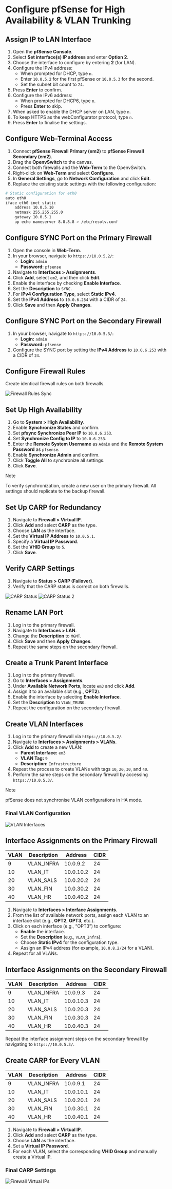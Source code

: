 # Configure pfSense for High Availability & VLAN Trunking

## Assign IP to LAN Interface

1. Open the **pfSense Console**.
2. Select **Set interface(s) IP address** and enter **Option 2**.
3. Choose the interface to configure by entering **2** (for LAN).
4. Configure the IPv4 address:
   - When prompted for DHCP, type `n`.
   - Enter `10.0.5.2` for the first pfSense or `10.0.5.3` for the second.
   - Set the subnet bit count to `24`.
5. Press **Enter** to confirm.
6. Configure the IPv6 address:
   - When prompted for DHCP6, type `n`.
   - Press **Enter** to skip.
7. When asked to enable the DHCP server on LAN, type `n`.
8. To keep HTTPS as the webConfigurator protocol, type `n`.
9. Press **Enter** to finalise the settings.

## Configure Web-Terminal Access

1. Connect **pfSense Firewall Primary (em2)** to **pfSense Firewall Secondary (em2)**.
2. Drag the **OpenvSwitch** to the canvas.
3. Connect both firewalls and the **Web-Term** to the OpenvSwitch.
4. Right-click on **Web-Term** and select **Configure**.
5. In **General Settings**, go to **Network Configuration** and click **Edit**.
6. Replace the existing static settings with the following configuration:

``` sh
# Static configuration for eth0
auto eth0
iface eth0 inet static
    address 10.0.5.10
    netmask 255.255.255.0
    gateway 10.0.5.1
    up echo nameserver 8.8.8.8 > /etc/resolv.conf
```

## Configure SYNC Port on the Primary Firewall

1. Open the console in **Web-Term**.
2. In your browser, navigate to `https://10.0.5.2/`:
   - **Login:** `admin`
   - **Password:** `pfsense`
3. Navigate to **Interfaces > Assignments**.
4. Click **Add**, select `em2`, and then click **Edit**.
5. Enable the interface by checking **Enable Interface**.
6. Set the **Description** to `SYNC`.
7. For **IPv4 Configuration Type**, select **Static IPv4**.
8. Set the **IPv4 Address** to `10.0.6.254` with a CIDR of `24`.
9. Click **Save** and then **Apply Changes**.

## Configure SYNC Port on the Secondary Firewall

1. In your browser, navigate to `https://10.0.5.3/`:
   - **Login:** `admin`
   - **Password:** `pfsense`
2. Configure the SYNC port by setting the **IPv4 Address** to `10.0.6.253` with a CIDR of `24`.

## Configure Firewall Rules

Create identical firewall rules on both firewalls.

![Firewall Rules Sync](images/04/firewall-rules-sync.png)

## Set Up High Availability

1. Go to **System > High Availability**.
2. Enable **Synchronize States** and confirm.
3. Set **pfsync Synchronize Peer IP** to `10.0.6.253`.
4. Set **Synchronize Config to IP** to `10.0.6.253`.
5. Enter the **Remote System Username** as `Admin` and the **Remote System Password** as `pfsense`.
6. Enable **Synchronize Admin** and confirm.
7. Click **Toggle All** to synchronize all settings.
8. Click **Save**.

> [!NOTE]
> To verify synchronization, create a new user on the primary firewall. All settings should replicate to the backup firewall.

## Set Up CARP for Redundancy

1. Navigate to **Firewall > Virtual IP**.
2. Click **Add** and select **CARP** as the type.
3. Choose **LAN** as the interface.
4. Set the **Virtual IP Address** to `10.0.5.1`.
5. Specify a **Virtual IP Password**.
6. Set the **VHID Group** to `5`.
7. Click **Save**.

## Verify CARP Settings

1. Navigate to **Status > CARP (Failover)**.
2. Verify that the CARP status is correct on both firewalls.

![CARP Status](images/04/status-carp.png)
![CARP Status 2](images/04/status-carp-2.png)

## Rename LAN Port

1. Log in to the primary firewall.
2. Navigate to **Interfaces > LAN**.
3. Change the **Description** to `MGMT`.
4. Click **Save** and then **Apply Changes**.
5. Repeat the same steps on the secondary firewall.

## Create a Trunk Parent Interface

1. Log in to the primary firewall.
2. Go to **Interfaces > Assignments**.
3. Under **Available Network Ports**, locate `em3` and click **Add**.
4. Assign it to an available slot (e.g., **OPT2**).
5. Enable the interface by selecting **Enable Interface**.
6. Set the **Description** to `VLAN_TRUNK`.
7. Repeat the configuration on the secondary firewall.

## Create VLAN Interfaces

1. Log in to the primary firewall via `https://10.0.5.2/`.
2. Navigate to **Interfaces > Assignments > VLANs**.
3. Click **Add** to create a new VLAN:
   - **Parent Interface:** `em3`
   - **VLAN Tag:** `9`
   - **Description:** `Infrastructure`
4. Repeat the process to create VLANs with tags `10`, `20`, `30`, and `40`.
5. Perform the same steps on the secondary firewall by accessing `https://10.0.5.3/`.

> [!NOTE]
> pfSense does not synchronise VLAN configurations in HA mode.

### Final VLAN Configuration

![VLAN Interfaces](images/04/interfaces-vlans.png)

## Interface Assignments on the Primary Firewall

| **VLAN** | **Description** | **Address** | **CIDR** |
| -------- | --------------- | ----------- | -------- |
| 9        | VLAN_INFRA      | 10.0.9.2    | 24       |
| 10       | VLAN_IT         | 10.0.10.2   | 24       |
| 20       | VLAN_SALS       | 10.0.20.2   | 24       |
| 30       | VLAN_FIN        | 10.0.30.2   | 24       |
| 40       | VLAN_HR         | 10.0.40.2   | 24       |

1. Navigate to **Interfaces > Interface Assignments**.
2. From the list of available network ports, assign each VLAN to an interface slot (e.g., **OPT2**, **OPT3**, etc.).
3. Click on each interface (e.g., “OPT3”) to configure:
   - **Enable** the interface.
   - Set the **Description** (e.g., `VLAN_Infra`).
   - Choose **Static IPv4** for the configuration type.
   - Assign an IPv4 address (for example, `10.0.8.2/24` for a VLAN).
4. Repeat for all VLANs.

## Interface Assignments on the Secondary Firewall

| **VLAN** | **Description** | **Address** | **CIDR** |
| -------- | --------------- | ----------- | -------- |
| 9        | VLAN_INFRA      | 10.0.9.3    | 24       |
| 10       | VLAN_IT         | 10.0.10.3   | 24       |
| 20       | VLAN_SALS       | 10.0.20.3   | 24       |
| 30       | VLAN_FIN        | 10.0.30.3   | 24       |
| 40       | VLAN_HR         | 10.0.40.3   | 24       |

Repeat the interface assignment steps on the secondary firewall by navigating to `https://10.0.5.3/`.

## Create CARP for Every VLAN

| **VLAN** | **Description** | **Address** | **CIDR** |
| -------- | --------------- | ----------- | -------- |
| 9        | VLAN_INFRA      | 10.0.9.1    | 24       |
| 10       | VLAN_IT         | 10.0.10.1   | 24       |
| 20       | VLAN_SALS       | 10.0.20.1   | 24       |
| 30       | VLAN_FIN        | 10.0.30.1   | 24       |
| 40       | VLAN_HR         | 10.0.40.1   | 24       |

1. Navigate to **Firewall > Virtual IP**.
2. Click **Add** and select **CARP** as the type.
3. Choose **LAN** as the interface.
4. Set a **Virtual IP Password**.
5. For each VLAN, select the corresponding **VHID Group** and manually create a Virtual IP.

### Final CARP Settings

![Firewall Virtual IPs](images/04/firewall-virtual-ips.png)
